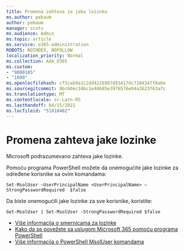 ```yaml
---
title: Promena zahteva za jaku lozinku
ms.author: pebaum
author: pebaum
manager: scotv
ms.audience: Admin
ms.topic: article
ms.service: o365-administration
ROBOTS: NOINDEX, NOFOLLOW
localization_priority: Normal
ms.collection: Adm_O365
ms.custom:
- "9000105"
- "1600"
ms.openlocfilehash: cf5cab9a1c2dd4226997d93417dc7104347f8a6e
ms.sourcegitcommit: 8bc60ec34bc1e40685e3976576e04a2623f63a7c
ms.translationtype: MT
ms.contentlocale: sr-Latn-RS
ms.lasthandoff: 04/15/2021
ms.locfileid: "51818482"
---
```

# <a name="change-strong-password-requirement"></a>Promena zahteva jake lozinke

Microsoft podrazumevano zahteva jake lozinke.

Pomoću programa PowerShell možete da onemogućite jake lozinke za određene korisnike sa ovim komandama:

`Set-MsolUser –UserPrincipalName <UserPrincipalName> –StrongPasswordRequired  $false`

Da biste onemogućili jake lozinke za sve korisnike, koristite:

`Get-MsolUser | Set-MsolUser -StrongPasswordRequired $false`

- [Više informacija o smernicama za lozinke](https://docs.microsoft.com/azure/active-directory/authentication/concept-sspr-policy#password-policies-that-only-apply-to-cloud-user-accounts)
- [Kako da se povežete sa uslugom Microsoft 365 pomoću programa PowerShell](https://docs.microsoft.com/office365/enterprise/powershell/connect-to-office-365-powershell#connect-with-the-microsoft-azure-active-directory-module-for-windows-powershell)
- [Više informacija o PowerShell MsolUser komandama](https://docs.microsoft.com/powershell/module/msonline/set-msoluser?view=azureadps-1.0)

